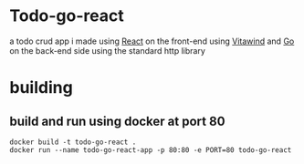# Todo-go-react
a todo crud app i made using [React](https://react.dev/) on the front-end using [Vitawind](https://github.com/huibizhang/vitawind) 
and [Go](go.dev) on the back-end side using the standard http library

# building
## build and run using docker at port 80
```
docker build -t todo-go-react .
docker run --name todo-go-react-app -p 80:80 -e PORT=80 todo-go-react
```